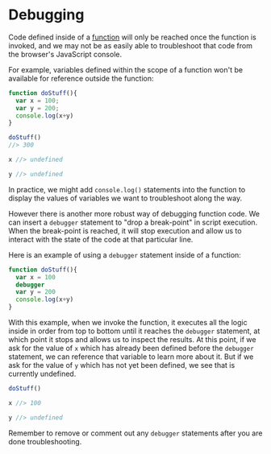 
# Debugging

Code defined inside of a [function](./functions.md) will only be reached once the function is invoked, and we may not be as easily able to troubleshoot that code from the browser's JavaScript console.

For example, variables defined within the scope of a function won't be available for reference outside the function:

```js
function doStuff(){
  var x = 100;
  var y = 200;
  console.log(x+y)
}

doStuff()
//> 300
```

```js
x //> undefined

y //> undefined
```

In practice, we might add `console.log()` statements into the function to display the values of variables we want to troubleshoot along the way.

However there is another more robust way of debugging function code. We can insert a `debugger` statement to "drop a break-point" in script execution. When the break-point is reached, it will stop execution and allow us to interact with the state of the code at that particular line.

Here is an example of using a `debugger` statement inside of a function:

```` js
function doStuff(){
  var x = 100
  debugger
  var y = 200
  console.log(x+y)
}
````

With this example, when we invoke the function, it executes all the logic inside in order from top to bottom until it reaches the `debugger` statement, at which point it stops and allows us to inspect the results. At this point, if we ask for the value of `x` which has already been defined before the `debugger` statement, we can reference that variable to learn more about it. But if we ask for the value of `y` which has not yet been defined, we see that is currently undefined.


````js
doStuff()

x //> 100

y //> undefined
````

Remember to remove or comment out any `debugger` statements after you are done troubleshooting.
